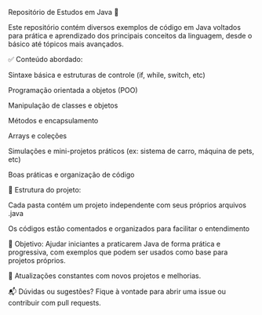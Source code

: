 Repositório de Estudos em Java 🚀

Este repositório contém diversos exemplos de código em Java voltados para prática e aprendizado dos principais conceitos da linguagem, desde o básico até tópicos mais avançados.

✅ Conteúdo abordado:

Sintaxe básica e estruturas de controle (if, while, switch, etc)

Programação orientada a objetos (POO)

Manipulação de classes e objetos

Métodos e encapsulamento

Arrays e coleções

Simulações e mini-projetos práticos (ex: sistema de carro, máquina de pets, etc)

Boas práticas e organização de código

📂 Estrutura do projeto:

Cada pasta contém um projeto independente com seus próprios arquivos .java

Os códigos estão comentados e organizados para facilitar o entendimento

🎯 Objetivo:
Ajudar iniciantes a praticarem Java de forma prática e progressiva, com exemplos que podem ser usados como base para projetos próprios.

🔄 Atualizações constantes com novos projetos e melhorias.

📬 Dúvidas ou sugestões? Fique à vontade para abrir uma issue ou contribuir com pull requests.
